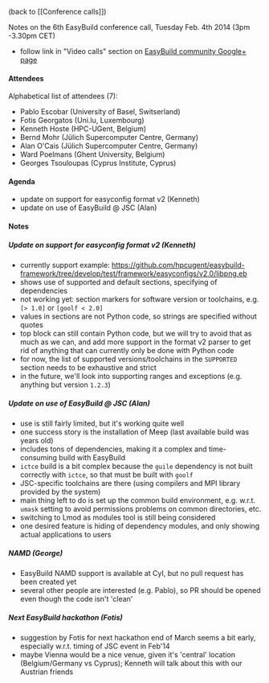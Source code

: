 (back to [[Conference calls]])

Notes on the 6th EasyBuild conference call, Tuesday Feb. 4th 2014 (3pm -3.30pm CET)

 * follow link in "Video calls" section on [EasyBuild community Google+ page](https://plus.google.com/communities/103632287931200436158)

#### Attendees

Alphabetical list of attendees (7):

* Pablo Escobar (University of Basel, Switserland)
* Fotis Georgatos (Uni.lu, Luxembourg)
* Kenneth Hoste (HPC-UGent, Belgium)
* Bernd Mohr (Jülich Supercomputer Centre, Germany)
* Alan O'Cais (Jülich Supercomputer Centre, Germany)
* Ward Poelmans (Ghent University, Belgium)
* Georges Tsouloupas (Cyprus Institute, Cyprus)

#### Agenda

* update on support for easyconfig format v2 (Kenneth)
* update on use of EasyBuild @ JSC (Alan)

#### Notes

##### Update on support for easyconfig format v2 (Kenneth)

* currently support example: https://github.com/hpcugent/easybuild-framework/tree/develop/test/framework/easyconfigs/v2.0/libpng.eb
 * shows use of supported and default sections, specifying of dependencies
* not working yet: section markers for software version or toolchains, e.g. `[> 1.0]` or `[goolf < 2.0]`
* values in sections are not Python code, so strings are specified without quotes
* top block can still contain Python code, but we will try to avoid that as much as we can, and add more support in the format v2 parser to get rid of anything that can currently only be done with Python code
* for now, the list of supported versions/toolchains in the `SUPPORTED` section needs to be exhaustive and strict
 * in the future, we'll look into supporting ranges and exceptions (e.g. anything but version `1.2.3`)

##### Update on use of EasyBuild @ JSC (Alan)

* use is still fairly limited, but it's working quite well
 * one success story is the installation of Meep (last available build was years old)
  * includes tons of dependencies, making it a complex and time-consuming build with EasyBuild
  * `ictce` build is a bit complex because the `guile` dependency is not built correctly with `ictce`, so that must be built with `goolf`
* JSC-specific toolchains are there (using compilers and MPI library provided by the system)
* main thing left to do is set up the common build environment, e.g. w.r.t. `umask` setting to avoid permissions problems on common directories, etc.
* switching to Lmod as modules tool is still being considered
 * one desired feature is hiding of dependency modules, and only showing actual applications to users

##### NAMD (George)

* EasyBuild NAMD support is available at CyI, but no pull request has been created yet
 * several other people are interested (e.g. Pablo), so PR should be opened even though the code isn't 'clean'

##### Next EasyBuild hackathon (Fotis)

* suggestion by Fotis for next hackathon end of March seems a bit early, especially w.r.t. timing of JSC event in Feb'14
* maybe Vienna would be a nice venue, given it's 'central' location (Belgium/Germany vs Cyprus); Kenneth will talk about this with our Austrian friends